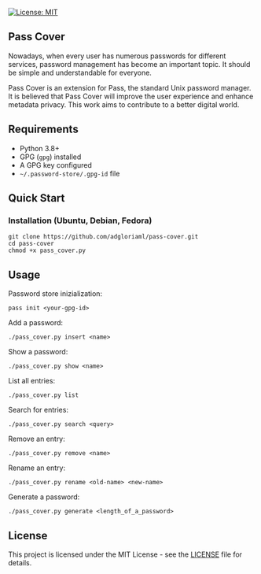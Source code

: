 [![License: MIT](https://img.shields.io/badge/License-MIT-green.svg)](https://opensource.org/licenses/MIT)

## Pass Cover
Nowadays, when every user has numerous passwords for different services, password management has become an important topic. It should be simple and understandable for everyone.

Pass Cover is an extension for Pass, the standard Unix password manager. It is believed that Pass Cover will improve the user experience and enhance metadata privacy. This work aims to contribute to a better digital world.

## Requirements

- Python 3.8+
- GPG (`gpg`) installed
- A GPG key configured
- `~/.password-store/.gpg-id` file

## Quick Start
### Installation (Ubuntu, Debian, Fedora)
```
git clone https://github.com/adgloriaml/pass-cover.git
cd pass-cover
chmod +x pass_cover.py
```

## Usage

Password store inizialization:
```shell
pass init <your-gpg-id>
```

Add a password:
```shell
./pass_cover.py insert <name>
```

Show a password:
```shell
./pass_cover.py show <name>
```

List all entries:
```shell
./pass_cover.py list
```

Search for entries:
```shell
./pass_cover.py search <query>
```

Remove an entry:
```shell
./pass_cover.py remove <name>
```

Rename an entry:
```shell
./pass_cover.py rename <old-name> <new-name>
```

Generate a password:
```shell
./pass_cover.py generate <length_of_a_password> 
```

## License

This project is licensed under the MIT License - see the [LICENSE](./LICENSE.txt) file for details.
